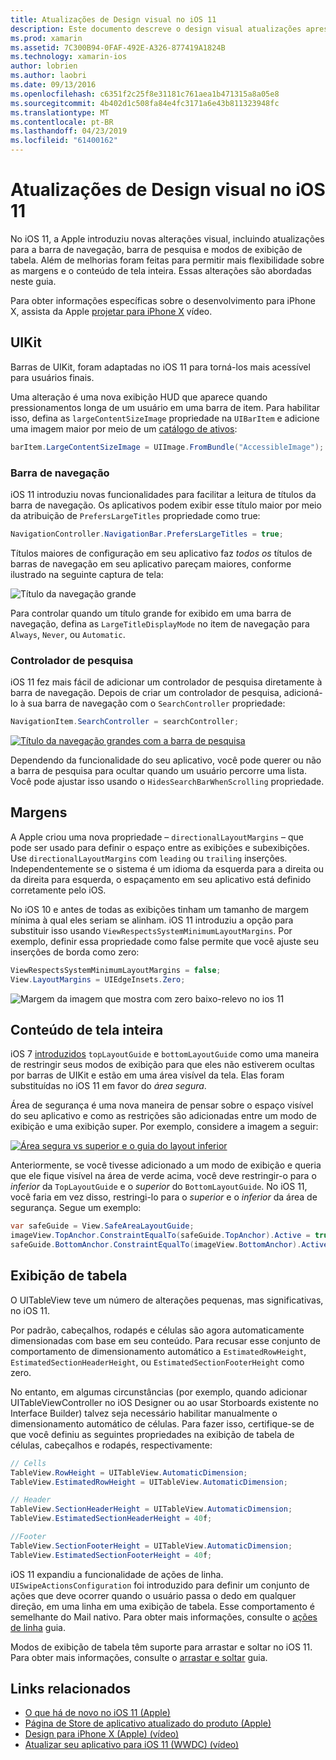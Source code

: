 ```yaml
---
title: Atualizações de Design visual no iOS 11
description: Este documento descreve o design visual atualizações apresentado no iOS 11. Ele aborda as alterações nas barras de navegação, controladores de pesquisa, margens, conteúdo de tela inteira e modos de exibição de tabela.
ms.prod: xamarin
ms.assetid: 7C300B94-0FAF-492E-A326-877419A1824B
ms.technology: xamarin-ios
author: lobrien
ms.author: laobri
ms.date: 09/13/2016
ms.openlocfilehash: c6351f2c25f8e31181c761aea1b471315a8a05e8
ms.sourcegitcommit: 4b402d1c508fa84e4fc3171a6e43b811323948fc
ms.translationtype: MT
ms.contentlocale: pt-BR
ms.lasthandoff: 04/23/2019
ms.locfileid: "61400162"
---
```

# <a name="visual-design-updates-in-ios-11"></a>Atualizações de Design visual no iOS 11

No iOS 11, a Apple introduziu novas alterações visual, incluindo atualizações para a barra de navegação, barra de pesquisa e modos de exibição de tabela. Além de melhorias foram feitas para permitir mais flexibilidade sobre as margens e o conteúdo de tela inteira. Essas alterações são abordadas neste guia. 

Para obter informações específicas sobre o desenvolvimento para iPhone X, assista da Apple [projetar para iPhone X](https://developer.apple.com/videos/play/fall2017/801/) vídeo.

## <a name="uikit"></a>UIKit

Barras de UIKit, foram adaptadas no iOS 11 para torná-los mais acessível para usuários finais.

Uma alteração é uma nova exibição HUD que aparece quando pressionamentos longa de um usuário em uma barra de item. Para habilitar isso, defina as `largeContentSizeImage` propriedade na `UIBarItem` e adicione uma imagem maior por meio de um [catálogo de ativos](~/ios/app-fundamentals/images-icons/displaying-an-image.md):

```csharp
barItem.LargeContentSizeImage = UIImage.FromBundle("AccessibleImage");
```

### <a name="navigation-bar"></a>Barra de navegação
iOS 11 introduziu novas funcionalidades para facilitar a leitura de títulos da barra de navegação. Os aplicativos podem exibir esse título maior por meio da atribuição de `PrefersLargeTitles` propriedade como true:

```csharp
NavigationController.NavigationBar.PrefersLargeTitles = true;
```

Títulos maiores de configuração em seu aplicativo faz _todos os_ títulos de barras de navegação em seu aplicativo pareçam maiores, conforme ilustrado na seguinte captura de tela:

![Título da navegação grande](visual-design-images/image7.png)

Para controlar quando um título grande for exibido em uma barra de navegação, defina as `LargeTitleDisplayMode` no item de navegação para `Always`, `Never`, ou `Automatic`.

### <a name="search-controller"></a>Controlador de pesquisa

iOS 11 fez mais fácil de adicionar um controlador de pesquisa diretamente à barra de navegação. Depois de criar um controlador de pesquisa, adicioná-lo à sua barra de navegação com o `SearchController` propriedade:

```csharp
NavigationItem.SearchController = searchController;
```

[![Título da navegação grandes com a barra de pesquisa](visual-design-images/image8-sml.png)](visual-design-images/image8-sml.png#lightbox)

Dependendo da funcionalidade do seu aplicativo, você pode querer ou não a barra de pesquisa para ocultar quando um usuário percorre uma lista. Você pode ajustar isso usando o `HidesSearchBarWhenScrolling` propriedade.

## <a name="margins"></a>Margens

A Apple criou uma nova propriedade – `directionalLayoutMargins` – que pode ser usado para definir o espaço entre as exibições e subexibições. Use `directionalLayoutMargins` com `leading` ou `trailing` inserções. Independentemente se o sistema é um idioma da esquerda para a direita ou da direita para esquerda, o espaçamento em seu aplicativo está definido corretamente pelo iOS.

No iOS 10 e antes de todas as exibições tinham um tamanho de margem mínima à qual eles seriam se alinham. iOS 11 introduziu a opção para substituir isso usando `ViewRespectsSystemMinimumLayoutMargins`. Por exemplo, definir essa propriedade como false permite que você ajuste seu inserções de borda como zero:

```csharp
ViewRespectsSystemMinimumLayoutMargins = false;
View.LayoutMargins = UIEdgeInsets.Zero;
```
![Margem da imagem que mostra com zero baixo-relevo no ios 11](visual-design-images/image9.png)

<a name="fullscreen" />

## <a name="full-screen-content"></a>Conteúdo de tela inteira

iOS 7 [introduzidos](~/ios/platform/introduction-to-ios7/ios7-ui.md#fullscreen) `topLayoutGuide` e `bottomLayoutGuide` como uma maneira de restringir seus modos de exibição para que eles não estiverem ocultas por barras de UIKit e estão em uma área visível da tela. Elas foram substituídas no iOS 11 em favor do _área segura_.

Área de segurança é uma nova maneira de pensar sobre o espaço visível do seu aplicativo e como as restrições são adicionadas entre um modo de exibição e uma exibição super. Por exemplo, considere a imagem a seguir:

[![Área segura vs superior e o guia do layout inferior](visual-design-images/image10-sml.png)](visual-design-images/image10.png#lightbox)

Anteriormente, se você tivesse adicionado a um modo de exibição e queria que ele fique visível na área de verde acima, você deve restringir-o para o _inferior_ da `TopLayoutGuide` e o _superior_ do `BottomLayoutGuide`. No iOS 11, você faria em vez disso, restringi-lo para o _superior_ e o _inferior_ da área de segurança. Segue um exemplo:

```csharp
var safeGuide = View.SafeAreaLayoutGuide;
imageView.TopAnchor.ConstraintEqualTo(safeGuide.TopAnchor).Active = true;
safeGuide.BottomAnchor.ConstraintEqualTo(imageView.BottomAnchor).Active = true;
```

## <a name="table-view"></a>Exibição de tabela

O UITableView teve um número de alterações pequenas, mas significativas, no iOS 11.

Por padrão, cabeçalhos, rodapés e células são agora automaticamente dimensionadas com base em seu conteúdo. Para recusar esse conjunto de comportamento de dimensionamento automático a `EstimatedRowHeight`, `EstimatedSectionHeaderHeight`, ou `EstimatedSectionFooterHeight` como zero.

No entanto, em algumas circunstâncias (por exemplo, quando adicionar UITableViewController no iOS Designer ou ao usar Storboards existente no Interface Builder) talvez seja necessário habilitar manualmente o dimensionamento automático de células. Para fazer isso, certifique-se de que você definiu as seguintes propriedades na exibição de tabela de células, cabeçalhos e rodapés, respectivamente:

```csharp
// Cells
TableView.RowHeight = UITableView.AutomaticDimension;
TableView.EstimatedRowHeight = UITableView.AutomaticDimension;

// Header
TableView.SectionHeaderHeight = UITableView.AutomaticDimension;
TableView.EstimatedSectionHeaderHeight = 40f;

//Footer
TableView.SectionFooterHeight = UITableView.AutomaticDimension;
TableView.EstimatedSectionFooterHeight = 40f;

```

iOS 11 expandiu a funcionalidade de ações de linha. `UISwipeActionsConfiguration` foi introduzido para definir um conjunto de ações que deve ocorrer quando o usuário passa o dedo em qualquer direção, em uma linha em uma exibição de tabela. Esse comportamento é semelhante do Mail nativo. Para obter mais informações, consulte o [ações de linha](~/ios/user-interface/controls/tables/row-action.md) guia.

Modos de exibição de tabela têm suporte para arrastar e soltar no iOS 11. Para obter mais informações, consulte o [arrastar e soltar](~/ios/platform/introduction-to-ios11/drag-and-drop.md#uitableview) guia.


## <a name="related-links"></a>Links relacionados

- [O que há de novo no iOS 11 (Apple)](https://developer.apple.com/ios/)
- [Página de Store de aplicativo atualizado do produto (Apple)](https://developer.apple.com/app-store/product-page/)
- [Design para iPhone X (Apple) (vídeo)](https://developer.apple.com/videos/play/fall2017/801/)
- [Atualizar seu aplicativo para iOS 11 (WWDC) (vídeo)](https://developer.apple.com/videos/play/wwdc2017/204/)


